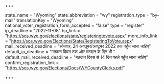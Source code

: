 +++

state_name = "Wyoming"
state_abbreviation = "wy"
registration_type = "by-mail"
translationKey = "Wyoming"
national_voter_registration_form_accepted = "false"
type = "register"
ip_deadline = "2022-11-08"
hp_link = "https://sos.wyo.gov/elections/state/registeringtovote.aspx"
more_info_link = "https://sos.wyo.gov/Elections/State/RegisteringToVote.aspx"
mail_received_deadline = "सोमवार, 24 अक्तूबर/अक्टूबर 2022 तक पहुँच जाना चाहिए"
default_ip_deadline = "मतदान दिवस तक और मतदान के दिन भी "
default_mail_received_deadline = "मतदान दिवस से 14 दिन पहले पहुँच जाना चाहिए"
confirm_registration_link = "https://sos.wyo.gov/Elections/Docs/WYCountyClerks.pdf"

+++